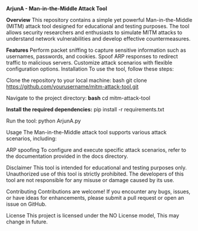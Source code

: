 **ArjunA - Man-in-the-Middle Attack Tool**

**Overview**
This repository contains a simple yet powerful Man-in-the-Middle (MITM) attack tool designed for educational and testing purposes. The tool allows security researchers and enthusiasts to simulate MITM attacks to understand network vulnerabilities and develop effective countermeasures.

**Features**
Perform packet sniffing to capture sensitive information such as usernames, passwords, and cookies.
Spoof ARP responses to redirect traffic to malicious servers.
Customize attack scenarios with flexible configuration options.
Installation
To use the tool, follow these steps:

Clone the repository to your local machine:
bash
git clone https://github.com/yourusername/mitm-attack-tool.git

Navigate to the project directory:
**bash**
cd mitm-attack-tool

**Install the required dependencies:**
pip install -r requirements.txt

Run the tool:
python ArjunA.py

Usage
The Man-in-the-Middle attack tool supports various attack scenarios, including:

ARP spoofing
To configure and execute specific attack scenarios, refer to the documentation provided in the docs directory.

Disclaimer
This tool is intended for educational and testing purposes only. Unauthorized use of this tool is strictly prohibited. The developers of this tool are not responsible for any misuse or damage caused by its use.

Contributing
Contributions are welcome! If you encounter any bugs, issues, or have ideas for enhancements, please submit a pull request or open an issue on GitHub.

License
This project is licensed under the NO License model, This may change in future.
